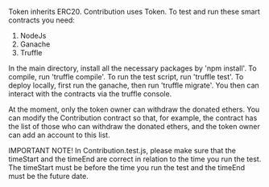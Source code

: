 Token inherits ERC20.
Contribution uses Token.
To test and run these smart contracts you need:
1. NodeJs
2. Ganache
3. Truffle

In the main directory, install  all the necessary packages by 'npm install'.
To compile, run 'truffle compile'.
To run the test script, run 'truffle test'.
To deploy locally, first run the ganache, then run 'truffle migrate'. You then can interact with the contracts via the truffle console.

At the moment, only the token owner can withdraw the donated ethers. You can modify the Contribution contract so that, for example, the
contract has the list of those who can withdraw the donated ethers, and the token owner can add an account to this list.


IMPORTANT NOTE!
In Contribution.test.js, please make sure that the timeStart and the timeEnd are correct in relation to the time you run the test.
The timeStart must be before the time you run the test and the timeEnd must be the future date.